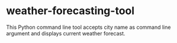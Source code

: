 # weather-forecasting-tool
This Python command line tool accepts city name as command line argument and displays current weather forecast.
